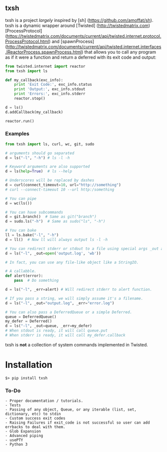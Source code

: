 ## txsh

txsh is a project *largely* inspired by [sh] (https://github.com/amoffat/sh). txsh is a dynamic wrapper around [Twisted] (http://twistedmatrix.com) [ProcessProtocol] (https://twistedmatrix.com/documents/current/api/twisted.internet.protocol.ProcessProtocol.html) and [spawnProcess] (http://twistedmatrix.com/documents/current/api/twisted.internet.interfaces.IReactorProcess.spawnProcess.html) that allows you to call any program as if it were a function and return a deferred with its exit code and output:

```python
from twisted.internet import reactor
from txsh import ls

def my_callback(exc_info):
    print 'Exit Code:', exc_info.status
    print 'Output:', exc_info.stdout
    print 'Errors:', exc_info.stderr
    reactor.stop()

d = ls()
d.addCallback(my_callback)

reactor.run()
```

### Examples

```python
from txsh import ls, curl, wc, git, sudo

# arguments should go separated
d = ls("-l", "-h") # ls -l -h

# Keyword arguments are also supported
d = ls(help=True)  # ls --help

# Underscores will be replaced by dashes
d = curl(connect_timeout=10, url="http://something")
# curl --connect-timeout 10 --url http:/something

# You can pipe
d = wc(ls())

# You can have subcommands
d = git.branch()  # Same as git("branch")
d = sudo.ls("-h")  # Same as sudo("ls", "-h")

# You can bake
ll = ls.bake("-l", "-h")
d = ll()  # Now ll will always output ls -l -h

# You can redirect stderr or stdout to a file using special args _out and _err
d = ls("-l", _out=open('output.log', 'wb'))

# In fact, you can use any file-like object like a StringIO.

# A callabble.
def alert(error):
    pass  # Do something

d = ls("-l", _err=alert) # Will redirect stderr to alert function.

# If you pass a string, we will simply assume it's a filename.
d = ls("-l", _out="output.log", _err="error.log")

# You can also pass a DeferredQueue or a simple Deferred.
queue = DeferredQueue()
my_defer = Deferred()
d = ls("-l", _out=queue, _err=my_defer)
# When stdout is ready, it will call queue.put
# When stderr is ready, it will call my_defer.callback
```

txsh is **not** a collection of system commands implemented in Twisted.

# Installation

    $> pip install txsh


### To-Do
    - Proper documentation / tutorials.
    - Tests
    - Passing of any object, Queue, or any iterable (list, set, dictionary, etc) to stdin
    - Custom success exit codes
    - Raising Failures if exit_code is not successful so user can add errbacks to deal with them.
    - Glob Expansion
    - Advanced piping
    - usePTY
    - Python 3
